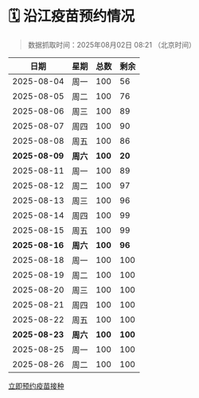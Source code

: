 # 🗓️ 沿江疫苗预约情况

> 数据抓取时间：2025年08月02日 08:21 （北京时间）

| 日期 | 星期 | 总数 | 剩余 |
|------|------|------|------|
| 2025-08-04 | 周一 | 100 | 56 |
| 2025-08-05 | 周二 | 100 | 76 |
| 2025-08-06 | 周三 | 100 | 89 |
| 2025-08-07 | 周四 | 100 | 90 |
| 2025-08-08 | 周五 | 100 | 86 |
| **2025-08-09** | **周六** | **100** | **20** |
| 2025-08-11 | 周一 | 100 | 89 |
| 2025-08-12 | 周二 | 100 | 97 |
| 2025-08-13 | 周三 | 100 | 96 |
| 2025-08-14 | 周四 | 100 | 99 |
| 2025-08-15 | 周五 | 100 | 99 |
| **2025-08-16** | **周六** | **100** | **96** |
| 2025-08-18 | 周一 | 100 | 100 |
| 2025-08-19 | 周二 | 100 | 100 |
| 2025-08-20 | 周三 | 100 | 100 |
| 2025-08-21 | 周四 | 100 | 100 |
| 2025-08-22 | 周五 | 100 | 100 |
| **2025-08-23** | **周六** | **100** | **100** |
| 2025-08-25 | 周一 | 100 | 100 |
| 2025-08-26 | 周二 | 100 | 100 |


<div class="button-container">
<a class="btn" href="http://yfzweb.ishequ.net/#/login" target="_blank">立即预约疫苗接种</a>
</div>
